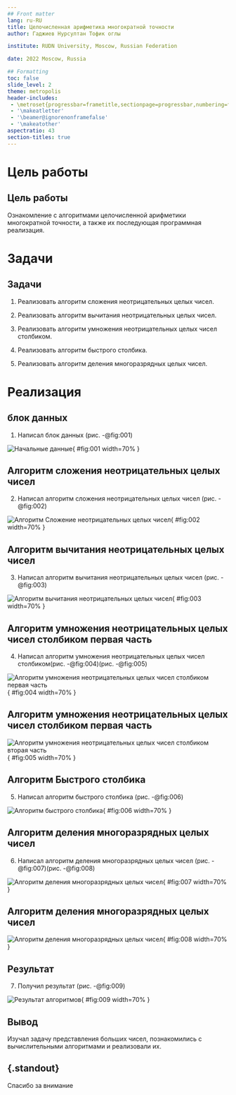 ```yaml
---
## Front matter
lang: ru-RU
title: Целочисленная арифметика многократной точности
author:	Гаджиев Нурсултан Тофик оглы

institute: RUDN University, Moscow, Russian Federation

date: 2022 Moscow, Russia

## Formatting
toc: false
slide_level: 2
theme: metropolis
header-includes:
 - \metroset{progressbar=frametitle,sectionpage=progressbar,numbering=fraction}
 - '\makeatletter'
 - '\beamer@ignorenonframefalse'
 - '\makeatother'
aspectratio: 43
section-titles: true
---
```


# Цель работы

## Цель работы


Ознакомление с алгоритмами целочисленной арифметики многократной точности, а также их последующая программная реализация.

# Задачи

## Задачи

1. Реализовать алгоритм сложения неотрицательных целых чисел.

2. Реализовать алгоритм вычитания неотрицательных целых чисел.

3. Реализовать алгоритм умножения неотрицательных целых чисел столбиком.

4. Реализовать алгоритм быстрого столбика.

5. Реализовать алгоритм деления многоразрядных целых чисел.



# Реализация

## блок данных

1. Написал блок данных (рис. -@fig:001)

![Начальные данные](https://github.com/ntgadzhiev/math_security/blob/main/lab08/image/1.jpg?raw=true){ #fig:001 width=70% }

## Алгоритм сложения неотрицательных целых чисел

2. Написал алгоритм сложения неотрицательных целых чисел  (рис. -@fig:002)

![Алгоритм Сложение неотрицательных целых чисел](https://github.com/ntgadzhiev/math_security/blob/main/lab08/image/2.jpg?raw=true){ #fig:002 width=70% }

## Алгоритм вычитания неотрицательных целых чисел

3. Написал алгоритм вычитания неотрицательных целых чисел (рис. -@fig:003)

![Алгоритм вычитания неотрицательных целых чисел](https://github.com/ntgadzhiev/math_security/blob/main/lab08/image/3.jpg?raw=true){ #fig:003 width=70% }

## Алгоритм умножения неотрицательных целых чисел столбиком первая часть

4. Написал алгоритм умножения неотрицательных целых чисел столбиком(рис. -@fig:004)(рис. -@fig:005)

![Алгоритм умножения неотрицательных целых чисел столбиком первая часть](https://github.com/ntgadzhiev/math_security/blob/main/lab08/image/4.jpg?raw=true){ #fig:004 width=70% }

## Алгоритм умножения неотрицательных целых чисел столбиком первая часть

![Алгоритм умножения неотрицательных целых чисел столбиком вторая часть](https://github.com/ntgadzhiev/math_security/blob/main/lab08/image/5.jpg?raw=true){ #fig:005 width=70% }

## Алгоритм Быстрого столбика

5. Написал алгоритм быстрого столбика (рис. -@fig:006)

![Алгоритм быстрого столбика](https://github.com/ntgadzhiev/math_security/blob/main/lab08/image/6.jpg?raw=true){ #fig:006 width=70% }

## Алгоритм деления многоразрядных целых чисел

6. Написал алгоритм деления многоразрядных целых чисел (рис. -@fig:007)(рис. -@fig:008)

![Алгоритм деления многоразрядных целых чисел](https://github.com/ntgadzhiev/math_security/blob/main/lab08/image/7.jpg?raw=true){ #fig:007 width=70% }

## Алгоритм деления многоразрядных целых чисел


![Алгоритм деления многоразрядных целых чисел](https://github.com/ntgadzhiev/math_security/blob/main/lab08/image/8.jpg?raw=true){ #fig:008 width=70% }

## Результат

7. Получил результат (рис. -@fig:009)

![Результат алгоритмов](https://github.com/ntgadzhiev/math_security/blob/main/lab08/image/9.jpg?raw=true){ #fig:009 width=70% }




## Вывод


Изучал задачу представления больших чисел, познакомились с вычислительными алгоритмами и реализовали их.


## {.standout}

Спасибо за внимание
